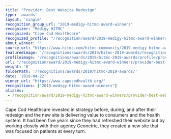 ```yaml
---
title: "Provider: Best Website Redesign"
type: 'awards'
layout: 'single'
recognition_group_url: "2019-medigy-hitmc-award-winners"
recognizer: "Medigy HITMC"
recognized: "Cape Cod Healthcare"
recognized_profile: "/recognition/award/2019-medigy-hitmc-award-winners/provider-best-website-redesign/"
about_winner: ""
source_url: "https://www.hitmc.com/hitmc-community/2019-medigy-hitmc-award-winners/"
featuredimage: '/recognitions/awards/2019/hitmc-2019-awards/recognition/cape-cod-healthcare-medigy-hitmc-2019-best-website-redesign-of-the-year.jpg'
profileimage: '/recognitions/awards/2019/hitmc-2019-awards/profile/provider-best-website-redesign.jpg'
url: "/recognition/award/2019-medigy-hitmc-award-winners/provider-best-website-redesign"
weight: '6'
folderPath: '/recognitions/awards/2019/hitmc-2019-awards/'
date: '2019-04-22'
winner_url: "https://www.capecodhealth.org/"
recognitions: ["2019-medigy-hitmc-award-winners"]
aliases:
 - /recognition/award/2019-medigy-hitmc-award-winners/provider-best-website-redesign/
---
```


Cape Cod Healthcare invested in strategy before, during, and after their redesign and the new site is delivering value to consumers and the health system. It had been five years since they had refreshed their website but by working closely with their agency Geonetric, they created a new site that was focused on patients at every turn.